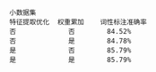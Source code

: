     小数据集
    特征提取优化  权重累加    词性标注准确率
    否             否        84.52%
    否             是        84.78%
    是             否        85.79%
    是             是        85.79%
